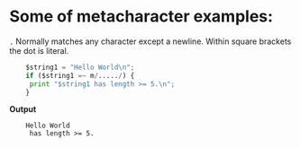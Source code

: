 Some of metacharacter examples:
===============================

`.` Normally matches any character except a newline. Within square brackets the dot is literal.

```python
    $string1 = "Hello World\n";
    if ($string1 =~ m/...../) {
     print "$string1 has length >= 5.\n";
    }
```

**Output**
```
    Hello World
     has length >= 5.
```